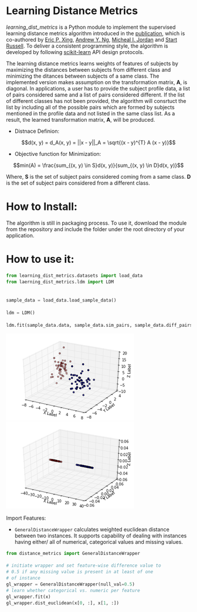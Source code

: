Learning Distance Metrics
=========================
*learning_dist_metrics* is a Python module to implement the supervised learning distance metrics algorithm introduced in
the [publication](http://ai.stanford.edu/~ang/papers/nips02-metric.pdf), which is co-authored by [Eric P. Xing](), [Andrew Y. Ng](), [Micheal I. Jordan]() and [Start Russell](). To deliver a consistent programming style, the algorithm is developed by following [scikit-learn](http://orbi.ulg.ac.be/bitstream/2268/154357/1/paper.pdf) API design protocols.

The learning distance metrics learns weights of features of subjects by maximizing the distances between subjects from different class and minimizing the ditances between subjects of a same class. The implemented version makes assumption on the transformation matrix, **A**, is diagonal. In applications, a user has to provide the subject profile data, a list of pairs considered same and a list of pairs considered different. If the list of different classes has not been provided, the algorithm will consrtuct the list by including all of the possible pairs which are formed by subjects mentioned in the profile data and not listed in the same class list. As a result, the learned transformation matrix, **A**, will be produced.

* Distnace Definion:
```math
d(x, y) = d_A(x, y) = ||x - y||_A = \sqrt{(x - y)^{T} A (x - y)}
```
* Objective function for Minimization:
```math
min(A) = \frac{sum_{(x, y) \in S}d(x, y)}{sum_{(x, y) \in D}d(x, y)}
```
Where, **S** is the set of subject pairs considered coming from a same class. **D** is the set of subject pairs considered from a different class.

How to Install:
===============
The algorithm is still in packaging process. To use it, download the module from the repository and include the folder under the root directory of your application.


How to use it:
==============
```python
from learning_dist_metrics.datasets import load_data
from laerning_dist_metrics.ldm import LDM


sample_data = load_data.load_sample_data()

ldm = LDM()

ldm.fit(sample_data.data, sample_data.sim_pairs, sample_data.diff_pairs)
```
![3D Scatterplots of 2 Clusters in the original space](/doc/images/2clusters_3d_origin.png)
![3D Scatterplots of 2 Clusters in the transformed Space](/doc/images/2clusters_3d_fitted.png)

Import Features:
* `GeneralDistanceWrapper` calculates weighted euclidean distance between two
instances. It supports capability of dealing with instances having either/ all of numerical, categorical values and missing values.
```python
from distance_metrics import GeneralDistanceWrapper

# initiate wrapper and set feature-wise difference value to
# 0.5 if any missing value is present in at least of one
# of instance
gl_wrapper = GeneralDistanceWrapper(null_val=0.5)
# learn whether categorical vs. numeric per feature
gl_wrapper.fit(x)
gl_wrapper.dist_euclidean(x[0, :], x[1, :])
```
